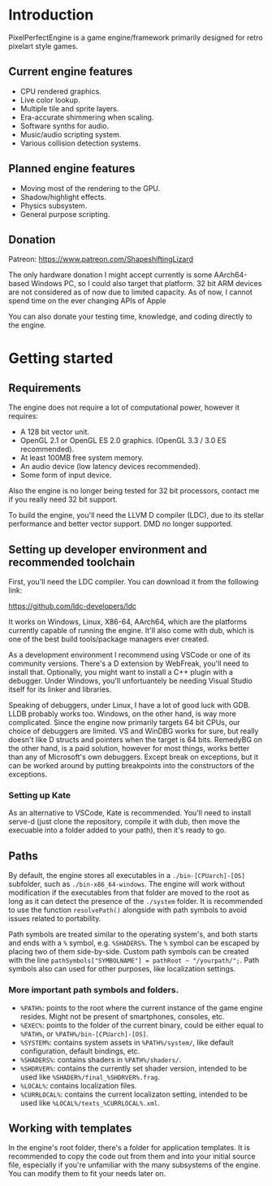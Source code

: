 # Introduction

PixelPerfectEngine is a game engine/framework primarily designed for retro pixelart style games.

## Current engine features

* CPU rendered graphics.
* Live color lookup.
* Multiple tile and sprite layers.
* Era-accurate shimmering when scaling.
* Software synths for audio.
* Music/audio scripting system.
* Various collision detection systems.

## Planned engine features

* Moving most of the rendering to the GPU.
* Shadow/highlight effects.
* Physics subsystem.
* General purpose scripting.

## Donation

Patreon: https://www.patreon.com/ShapeshiftingLizard

The only hardware donation I might accept currently is some AArch64-based Windows PC, so I could also target that platform. 32 bit ARM devices are not considered as of now due to limited capacity. As of now, I cannot spend time on the ever changing APIs of Apple

You can also donate your testing time, knowledge, and coding directly to the engine.

# Getting started

## Requirements

The engine does not require a lot of computational power, however it requires:

* A 128 bit vector unit.
* OpenGL 2.1 or OpenGL ES 2.0 graphics. (OpenGL 3.3 / 3.0 ES recommended).
* At least 100MB free system memory.
* An audio device (low latency devices recommended).
* Some form of input device.

Also the engine is no longer being tested for 32 bit processors, contact me if you really need 32 bit support.

To build the engine, you'll need the LLVM D compiler (LDC), due to its stellar performance and better vector support. DMD no longer supported.

## Setting up developer environment and recommended toolchain

First, you'll need the LDC compiler. You can download it from the following link:

https://github.com/ldc-developers/ldc

It works on Windows, Linux, X86-64, AArch64, which are the platforms currently capable of running the engine. It'll also come with dub, which is one of the best build tools/package managers ever created.

As a development environment I recommend using VSCode or one of its community versions. There's a D extension by WebFreak, you'll need to install that. Optionally, you might want to install a C++ plugin with a debugger. Under Windows, you'll unfortuantely be needing Visual Studio itself for its linker and libraries.

Speaking of debuggers, under Linux, I have a lot of good luck with GDB. LLDB probably works too. Windows, on the other hand, is way more complicated. Since the engine now primarily targets 64 bit CPUs, our choice of debuggers are limited. VS and WinDBG works for sure, but really doesn't like D structs and pointers when the target is 64 bits. RemedyBG on the other hand, is a paid solution, however for most things, works better than any of Microsoft's own debuggers. Except break on exceptions, but it can be worked around by putting breakpoints into the constructors of the exceptions.

### Setting up Kate

As an alternative to VSCode, Kate is recommended. You'll need to install serve-d (just clone the repository, compile it with dub, then move the execuable into a folder added to your path), then it's ready to go.

## Paths

By default, the engine stores all executables in a `./bin-[CPUarch]-[OS]` subfolder, such as `./bin-x86_64-windows`. The engine will work without modification if the executables from that folder are moved to the root as long as it can detect the presence of the `./system` folder. It is recommended to use the function `resolvePath()` alongside with path symbols to avoid issues related to portability.

Path symbols are treated similar to the operating system's, and both starts and ends with a `%` symbol, e.g. `%SHADERS%`. The `%` symbol can be escaped by placing two of them side-by-side. Custom path symbols can be created with the line `pathSymbols["SYMBOLNAME"] = pathRoot ~ "/yourpath/";`. Path symbols also can used for other purposes, like localization settings.

### More important path symbols and folders.

 * `%PATH%`: points to the root where the current instance of the game engine resides. Might not be present of smartphones, consoles, etc.
 * `%EXEC%`: points to the folder of the current binary, could be either equal to `%PATH%`, or `%PATH%/bin-[CPUarch]-[OS]`.
 * `%SYSTEM%`: contains system assets in `%PATH%/system/`, like default configuration, default bindings, etc.
 * `%SHADERS%`: contains shaders in `%PATH%/shaders/`.
 * `%SHDRVER%`: contains the currently set shader version, intended to be used like `%SHADER%/final_%SHDRVER%.frag`.
 * `%LOCAL%`: contains localization files.
 * `%CURRLOCAL%`: contains the current localizaton setting, intended to be used like `%LOCAL%/texts_%CURRLOCAL%.xml`.
 
## Working with templates

In the engine's root folder, there's a folder for application templates. It is recommended to copy the code out from them and into your initial source file, especially if you're unfamiliar with the many subsystems of the engine. You can modify them to fit your needs later on.